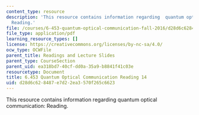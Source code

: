 ```yaml
---
content_type: resource
description: 'This resource contains information regarding  quantum optical communication:
  Reading.'
file: /courses/6-453-quantum-optical-communication-fall-2016/d28d6c628487e7d22ea3570f265c6623_MIT6_453F16_Lect14_Notes.pdf
file_type: application/pdf
learning_resource_types: []
license: https://creativecommons.org/licenses/by-nc-sa/4.0/
ocw_type: OCWFile
parent_title: Readings and Lecture Slides
parent_type: CourseSection
parent_uid: ea318bd7-40cf-dd0a-35a9-b8841f41c03e
resourcetype: Document
title: 6.453 Quantum Optical Communication Reading 14
uid: d28d6c62-8487-e7d2-2ea3-570f265c6623
---
```

This resource contains information regarding  quantum optical communication: Reading.